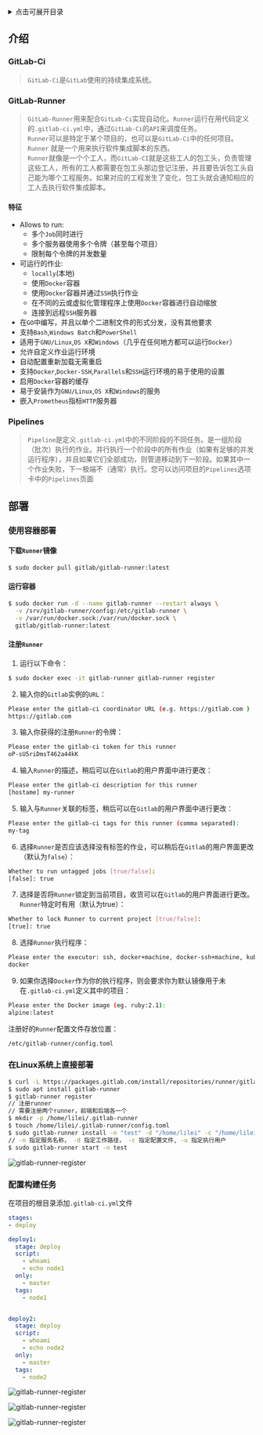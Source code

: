 <details>
<summary>点击可展开目录</summary>
<!-- TOC -->

- [介绍](#介绍)
  - [GitLab-Ci](#gitlab-ci)
  - [GitLab-Runner](#gitlab-runner)
    - [特征](#特征)
  - [Pipelines](#pipelines)
- [部署](#部署)

  - [使用容器部署](#使用容器部署)

    - [下载`Runner`镜像](#下载runner镜像)
    - [运行容器](#运行容器)
    - [注册`Runner`](#注册runner)
  - [在Linux系统上直接部署](#在Linux系统上直接部署)
  - [配置构建任务](#配置构建任务)

<!-- TOC -->
</details>

## 介绍

### GitLab-Ci

> `GitLab-Ci`是`GitLab`使用的持续集成系统。

### GitLab-Runner

> `GitLab-Runner`用来配合`GitLab-Ci`实现自动化。`Runner`运行在用代码定义的`.gitlab-ci.yml`中，通过`GitLab-Ci`的`API`来调度任务。</br>
> `Runner`可以是特定于某个项目的，也可以是`GitLab-Ci`中的任何项目。</br>
> `Runner` 就是一个用来执行软件集成脚本的东西。</br>
> `Runner`就像是一个个工人，而`GitLab-CI`就是这些工人的包工头，负责管理这些工人，所有的工人都需要在包工头那边登记注册，并且要告诉包工头自己能为哪个工程服务。如果对应的工程发生了变化，包工头就会通知相应的工人去执行软件集成脚本。

#### 特征

- Allows to run:
  - 多个`Job`同时进行
  - 多个服务器使用多个令牌（甚至每个项目）
  - 限制每个令牌的并发数量
- 可运行的作业:
  - `locally`(本地)
  - 使用`Docker`容器
  - 使用`Docker`容器并通过`SSH`执行作业
  - 在不同的云或虚拟化管理程序上使用`Docker`容器进行自动缩放
  - 连接到远程`SSH`服务器
- 在`GO`中编写，并且以单个二进制文件的形式分发，没有其他要求
- 支持`Bash`,`Windows Batch`和`PowerShell`
- 适用于`GNU/Linux`,`OS X`和`Windows`（几乎在任何地方都可以运行`Docker`）
- 允许自定义作业运行环境
- 自动配置重新加载无需重启
- 支持`Docker`,`Docker-SSH`,`Parallels`和`SSH`运行环境的易于使用的设置
- 启用`Docker`容器的缓存
- 易于安装作为`GNU/Linux`,`OS X`和`Windows`的服务
- 嵌入`Prometheus`指标`HTTP`服务器

### Pipelines

> `Pipeline`是定义`.gitlab-ci.yml`中的不同阶段的不同任务。是一组阶段（批次）执行的作业。并行执行一个阶段中的所有作业（如果有足够的并发运行程序），并且如果它们全部成功，则管道移动到下一阶段。如果其中一个作业失败，下一极端不（通常）执行。您可以访问项目的`Pipelines`选项卡中的`Pipelines`页面

## 部署

### 使用容器部署

#### 下载`Runner`镜像

```bash
$ sudo docker pull gitlab/gitlab-runner:latest
```
#### 运行容器

```bash
$ sudo docker run -d --name gitlab-runner --restart always \
  -v /srv/gitlab-runner/config:/etc/gitlab-runner \
  -v /var/run/docker.sock:/var/run/docker.sock \
  gitlab/gitlab-runner:latest
```

#### 注册`Runner`

1. 运行以下命令：

```bash
$ sudo docker exec -it gitlab-runner gitlab-runner register
```

2. 输入你的`Gitlab`实例的`URL`：

```bash
Please enter the gitlab-ci coordinator URL (e.g. https://gitlab.com )
https://gitlab.com
```

3. 输入你获得的注册`Runner`的令牌：

```bash
Please enter the gitlab-ci token for this runner
oP-sU5riDmsT462a44kK
```

4. 输入`Runner`的描述，稍后可以在`Gitlab`的用户界面中进行更改：

```bash
Please enter the gitlab-ci description for this runner
[hostame] my-runner
```

5. 输入与`Runner`关联的标签，稍后可以在`Gitlab`的用户界面中进行更改：

```bash
Please enter the gitlab-ci tags for this runner (comma separated):
my-tag
```

6. 选择`Runner`是否应该选择没有标签的作业，可以稍后在`Gitlab`的用户界面更改（默认为`false`）：

```bash
Whether to run untagged jobs [true/false]:
[false]: true
```

7. 选择是否将`Runner`锁定到当前项目，收货可以在`Gitlab`的用户界面进行更改。`Runner`特定时有用（默认为true）：

```bash
Whether to lock Runner to current project [true/false]:
[true]: true
```

8. 选择`Runner`执行程序：

```bash
Please enter the executor: ssh, docker+machine, docker-ssh+machine, kubernetes, docker, parallels, virtualbox, docker-ssh, shell:
docker
```

9. 如果你选择`Docker`作为你的执行程序，则会要求你为默认镜像用于未在`.gitlab-ci.yml`定义其中的项目：

```bash
Please enter the Docker image (eg. ruby:2.1):
alpine:latest
```

注册好的`Runner`配置文件存放位置：

```bash
/etc/gitlab-runner/config.toml
```

### 在Linux系统上直接部署

```bash
$ curl -L https://packages.gitlab.com/install/repositories/runner/gitlab-runner/script.deb.sh | sudo bash
$ sudo apt install gitlab-runner
$ gitlab-runner register
// 注册runner
// 需要注册两个runner，前端和后端各一个
$ mkdir -p /home/lilei/.gitlab-runner
$ touch /home/lilei/.gitlab-runner/config.toml
$ sudo gitlab-runner install -n "test" -d "/home/lilei" -c "/home/lilei/.gitlab-runner/config.toml" -u "cimer"
// -n 指定服务名称， -d 指定工作路径， -c 指定配置文件, -u 指定执行用户
$ sudo gitlab-runner start -n test
```

![gitlab-runner-register](../../../image/gitlab-runner-register.png)

### 配置构建任务

在项目的根目录添加`.gitlab-ci.yml`文件

```yaml
stages:
- deploy

deploy1:
  stage: deploy
  script:
    - whoami
    - echo node1
  only:
    - master
  tags:
    - node1


deploy2:
  stage: deploy
  script:
    - whoami
    - echo node2
  only:
    - master
  tags:
    - node2
```



![gitlab-runner-register](../../../image/gitlab-runner-Pipelines.png)


![gitlab-runner-register](../../../image/gitlab-runner-Pipelines-job.png)



![gitlab-runner-register](../../../image/gitlab-runner-Pipelines-job-success.png)